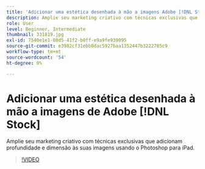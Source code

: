 ```yaml
---
title: 'Adicionar uma estética desenhada à mão a imagens Adobe [!DNL Stock] '
description: Amplie seu marketing criativo com técnicas exclusivas que adicionam profundidade e dimensão às suas imagens usando o Photoshop para iPad
role: User
level: Beginner, Intermediate
thumbnail: 331819.jpg
exl-id: 7540e1e1-08d5-41f2-b0ff-e9a9fe939095
source-git-commit: e3982cf31ebb0dac5927baa1352447b3222785c9
workflow-type: tm+mt
source-wordcount: '54'
ht-degree: 0%

---
```


# Adicionar uma estética desenhada à mão a imagens de Adobe [!DNL Stock]

Amplie seu marketing criativo com técnicas exclusivas que adicionam profundidade e dimensão às suas imagens usando o Photoshop para iPad.

>[!VIDEO](https://video.tv.adobe.com/v/331819?hidetitle=true)
